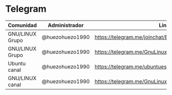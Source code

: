 #  Telegram

| Comunidad | Administrador | Link |
|-----------|---------------|------|
| GNU/LINUX Grupo | @huezohuezo1990 | https://telegram.me/joinchat/BFjvHDyRUAgpz3bn86kRJg |
| GNU/LINUX Grupo | @huezohuezo1990 | https://telegram.me/GnuLinuxGrupo |
| Ubuntu canal | @huezohuezo1990 | https://telegram.me/ubuntues |
| GNU/LINUX canal  | @huezohuezo1990 | https://telegram.me/GnuLinuxEs |
